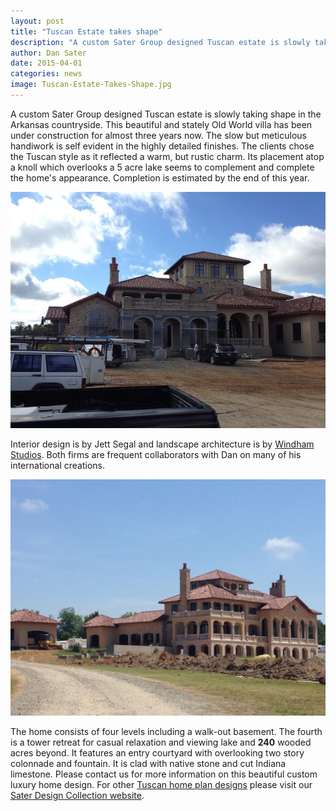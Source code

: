 ```yaml
---
layout: post
title: "Tuscan Estate takes shape"
description: "A custom Sater Group designed Tuscan estate is slowly taking shape in the Arkansas countryside. This beautiful and stately Old World villa has been under construction for almost three years now. The slow but meticulous handiwork is self evident in the highly detailed finishes."
author: Dan Sater
date: 2015-04-01
categories: news
image: Tuscan-Estate-Takes-Shape.jpg
---
```

A custom Sater Group designed Tuscan estate is slowly taking shape in the Arkansas countryside. This beautiful and stately Old World villa has been under construction for almost three years now. The slow but meticulous handiwork is self evident in the highly detailed finishes. The clients chose the Tuscan style as it reflected a warm, but rustic charm. Its placement atop a knoll which overlooks a 5 acre lake seems to complement and complete the home's appearance. Completion is estimated by the end of this year.

![Sater Group designed Tuscan styled home under construction](/images/Tuscan-design-custom-home-1.jpg)


Interior design is by Jett Segal and landscape architecture is by [Windham Studios](http://windhamstudio.com "Windham Studios"). Both firms are frequent collaborators with Dan on many of his international creations.


![Tuscan architecture - Rear view of Tuscan home designed by the Sater Group](/images/Tuscan-design-custom-home-2.jpg)


The home consists of four levels including a walk-out basement. The fourth is a tower retreat for casual relaxation and viewing lake and **240** wooded acres beyond. It features an entry courtyard with overlooking two story colonnade and fountain. It is clad with native stone and cut Indiana limestone. Please contact us for more information on this beautiful custom luxury home design. For other [Tuscan home plan designs](https://saterdesign.com/collections/tuscan-home-plans) please visit our [Sater Design Collection website](https://saterdesign.com/).
